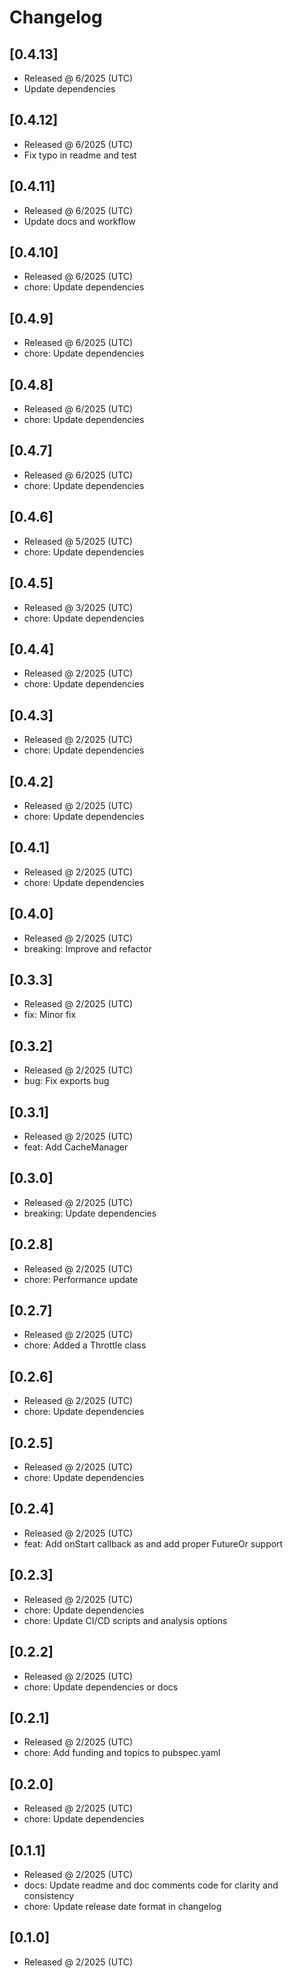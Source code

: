# Changelog

## [0.4.13]

- Released @ 6/2025 (UTC)
- Update dependencies

## [0.4.12]

- Released @ 6/2025 (UTC)
- Fix typo in readme and test

## [0.4.11]

- Released @ 6/2025 (UTC)
- Update docs and workflow

## [0.4.10]

- Released @ 6/2025 (UTC)
- chore: Update dependencies

## [0.4.9]

- Released @ 6/2025 (UTC)
- chore: Update dependencies

## [0.4.8]

- Released @ 6/2025 (UTC)
- chore: Update dependencies

## [0.4.7]

- Released @ 6/2025 (UTC)
- chore: Update dependencies

## [0.4.6]

- Released @ 5/2025 (UTC)
- chore: Update dependencies

## [0.4.5]

- Released @ 3/2025 (UTC)
- chore: Update dependencies

## [0.4.4]

- Released @ 2/2025 (UTC)
- chore: Update dependencies

## [0.4.3]

- Released @ 2/2025 (UTC)
- chore: Update dependencies

## [0.4.2]

- Released @ 2/2025 (UTC)
- chore: Update dependencies

## [0.4.1]

- Released @ 2/2025 (UTC)
- chore: Update dependencies

## [0.4.0]

- Released @ 2/2025 (UTC)
- breaking: Improve and refactor

## [0.3.3]

- Released @ 2/2025 (UTC)
- fix: Minor fix

## [0.3.2]

- Released @ 2/2025 (UTC)
- bug: Fix exports bug

## [0.3.1]

- Released @ 2/2025 (UTC)
- feat: Add CacheManager

## [0.3.0]

- Released @ 2/2025 (UTC)
- breaking: Update dependencies

## [0.2.8]

- Released @ 2/2025 (UTC)
- chore: Performance update

## [0.2.7]

- Released @ 2/2025 (UTC)
- chore: Added a Throttle class

## [0.2.6]

- Released @ 2/2025 (UTC)
- chore: Update dependencies

## [0.2.5]

- Released @ 2/2025 (UTC)
- chore: Update dependencies

## [0.2.4]

- Released @ 2/2025 (UTC)
- feat: Add onStart callback as and add proper FutureOr support

## [0.2.3]

- Released @ 2/2025 (UTC)
- chore: Update dependencies
- chore: Update CI/CD scripts and analysis options

## [0.2.2]

- Released @ 2/2025 (UTC)
- chore: Update dependencies or docs

## [0.2.1]

- Released @ 2/2025 (UTC)
- chore: Add funding and topics to pubspec.yaml

## [0.2.0]

- Released @ 2/2025 (UTC)
- chore: Update dependencies

## [0.1.1]

- Released @ 2/2025 (UTC)
- docs: Update readme and doc comments code for clarity and consistency
- chore: Update release date format in changelog

## [0.1.0]

- Released @ 2/2025 (UTC)

